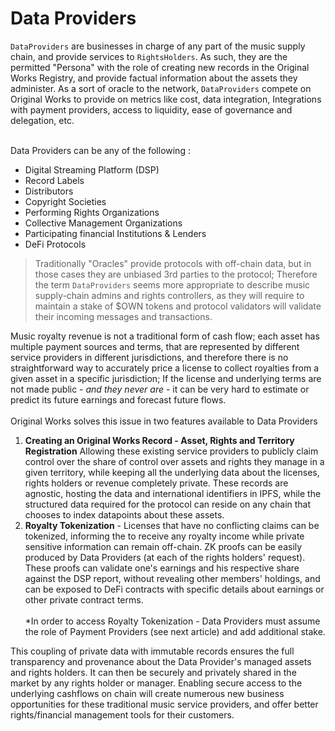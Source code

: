 # Data Providers

`DataProviders` are businesses in charge of any part of the music supply chain, and provide services to `RightsHolders`. As such, they are the permitted "Persona" with the role of creating new records in the Original Works Registry, and provide factual information about the assets they administer. As a sort of oracle to the network, `DataProviders` compete on Original Works to provide on metrics like cost, data integration, Integrations with payment providers, access to liquidity, ease of governance and delegation, etc.

\
Data Providers can be any of the following :&#x20;

* Digital Streaming Platform (DSP)&#x20;
* Record Labels&#x20;
* Distributors
* Copyright Societies
* Performing Rights Organizations
* Collective Management Organizations
* Participating financial Institutions & Lenders
* DeFi Protocols

> Traditionally "Oracles" provide protocols with off-chain data, but in those cases they are unbiased 3rd parties to the protocol; Therefore the term `DataProviders` seems more appropriate to describe music supply-chain admins and rights controllers, as they will require to maintain a stake of $OWN tokens and protocol validators will validate their incoming messages and transactions.

Music royalty revenue is not a traditional form of cash flow; each asset has multiple payment sources and terms, that are represented by different service providers in different jurisdictions, and therefore there is no straightforward way to accurately price a license to collect royalties from a given asset in a specific jurisdiction; If the license and underlying terms are not made public - _and they never are_ - it can be very hard to estimate or predict its future earnings and forecast future flows.\
\
Original Works solves this issue in two features available to Data Providers

1. **Creating an Original Works Record - Asset, Rights and Territory Registration** Allowing these existing service providers to publicly claim control over the share of control over assets and rights they manage in a given territory, while keeping all the underlying data about the licenses, rights holders or revenue completely private. These records are agnostic, hosting the data and international identifiers in IPFS, while the structured data required for the protocol can reside on any chain that chooses to index datapoints about these assets.
2. **Royalty Tokenization** - Licenses that have no conflicting claims can be tokenized, informing the to receive any royalty income while private sensitive information can remain off-chain. ZK proofs can be easily produced by Data Providers (at each of the rights holders' request). These proofs can validate one's earnings and his respective share against the DSP report, without revealing other members' holdings, and can be exposed to DeFi contracts with specific details about earnings or other private contract terms.\
   \
   \*In order to access Royalty Tokenization - Data Providers must assume the role of Payment Providers (see next article) and add additional stake.

This coupling of private data with immutable records ensures the full transparency and provenance about the Data Provider's managed assets and rights holders. It can then be securely and privately shared in the market by any rights holder or manager. Enabling secure access to the underlying cashflows on chain will create numerous new business opportunities for these traditional music service providers, and offer better rights/financial management tools for their customers. &#x20;
